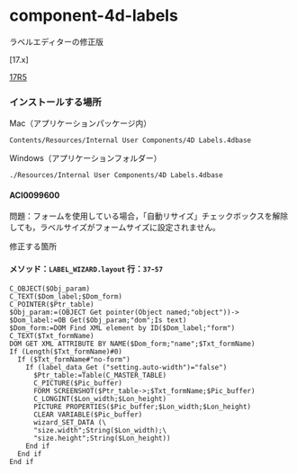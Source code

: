 # component-4d-labels
ラベルエディターの修正版

[17.x]

[17R5](https://github.com/4D-JP/component-4d-labels/releases/tag/ACI0099602-17r5)

### インストールする場所

Mac（アプリケーションパッケージ内）

```
Contents/Resources/Internal User Components/4D Labels.4dbase
```

Windows（アプリケーションフォルダー）

```
./Resources/Internal User Components/4D Labels.4dbase
```

#### ACI0099600

問題：フォームを使用している場合，「自動リサイズ」チェックボックスを解除しても，ラベルサイズがフォームサイズに設定されません。

修正する箇所

#### メソッド：``LABEL_WIZARD.layout`` 行：``37``-``57``

```
C_OBJECT($Obj_param)
C_TEXT($Dom_label;$Dom_form)
C_POINTER($Ptr_table)
$Obj_param:=(OBJECT Get pointer(Object named;"object"))->
$Dom_label:=OB Get($Obj_param;"dom";Is text)
$Dom_form:=DOM Find XML element by ID($Dom_label;"form")
C_TEXT($Txt_formName)
DOM GET XML ATTRIBUTE BY NAME($Dom_form;"name";$Txt_formName)
If (Length($Txt_formName)#0)
  If ($Txt_formName#"no-form")
    If (label_data_Get ("setting.auto-width")="false")
      $Ptr_table:=Table(C_MASTER_TABLE)
      C_PICTURE($Pic_buffer)
      FORM SCREENSHOT($Ptr_table->;$Txt_formName;$Pic_buffer)
      C_LONGINT($Lon_width;$Lon_height)
      PICTURE PROPERTIES($Pic_buffer;$Lon_width;$Lon_height)
      CLEAR VARIABLE($Pic_buffer)
      wizard_SET_DATA (\
      "size.width";String($Lon_width);\
      "size.height";String($Lon_height))
    End if 
  End if 
End if 
```
